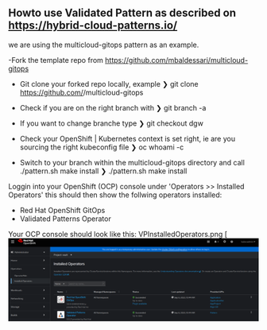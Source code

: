 ## Howto use Validated Pattern as described on https://hybrid-cloud-patterns.io/
we are using the multicloud-gitops pattern as an example.

-Fork the template repo from https://github.com/mbaldessari/multicloud-gitops

- Git clone your forked repo locally, example 
❯ git clone https://github.com/<username>/multicloud-gitops

- Check if you are on the right branch with 
❯ git branch -a

- If you want to change branche type
❯ git checkout dgw

- Check your OpenShift | Kubernetes context is set right, ie are you sourcing the right kubeconfig file
❯ oc whoami -c

- Switch to your branch within the multicloud-gitops directory and call ./pattern.sh make install
❯ ./pattern.sh make install

Loggin into your OpenShift (OCP) console under 'Operators >> Installed Operators' this should then show the follwing operators installed:
- Red Hat OpenShift GitOps
- Validated Patterns Operator

Your OCP console should look like this:
VPInstalledOperators.png
[![Operator Screen in OCP Console](<./VPInstalledOperators.png> "Optional image title")


